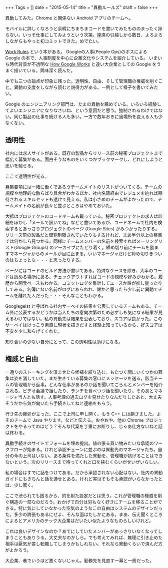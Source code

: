 +++
Tags = []
date = "2015-05-14"
title = "異動ルールズ"
draft = false
+++

異動してみた。Chrome と関係ない Android アプリのチームへ。

モバイルに詳しくなろうと余暇にちまちまコードを書いてみたもののまったく捗らない。いっそ仕事にしてみようという次第。座席の引越しから数日、よろよろしながらもやっと初コミットできた。めでたい。

[Work Rules](http://www.amazon.co.jp/dp/1455534846/?tag=stepstophanta-22) という本がある。
Googleの人事(People Ops)のボスによる Google  の本で、人事制度を中心に企業文化やシステムを紹介している。
いまいち時代背景が不透明な [How Google Works](http://www.amazon.co.jp/dp/4532319552/?tag=stepstophanta-22) 
と違い大企業としての Google をうまく描いている。興味深く読んだ。

中でも三つの論点が印象に残った。透明性、自由、そして管理職の権威を削ぐこと。異動の支度をしながら読むと説得力がある。一例として様子を書いてみたい。

Google のエンジニアリング部門は、たまの異動を薦めている。いろいろ経験してよいエンジニアになりなさいね、という意図だと思う。強制されるわけではない。同じ製品の仕事を続ける人も多い。一方で数年おきに居場所を変える人も少なくない。

## 透明性

社内には求人サイトがある。既存の製品からリリース前の秘密プロジェクトまで幅広く募集がある。面白そうなものをいくつかブックマークし、どれにしようと思いを馳せる。

ここで透明性が光る。

募集要項には一緒に働くであろうチームメイトのリストがついてくる。チームの規模や地理的な散らばり具合がわかるほか、社内名簿経由でレジュメを辿れば期待されるスキルセットも透けて見える。私は小さめのチームがよかったので、チームメイトの名前が長々と並ぶところはやめておいた。

大抵はプロジェクトのコードネームも載っている。秘密プロジェクトの求人は詳細をぼかし「メールで訊いてね」などと書いてあるが、コードネームで社内を検索するとあっさりプロジェクトのページ (Google Sites) がみつかったりする。リリース前の製品だと閲覧制限されていたりもするけれど、まあ半分以上の募集では何かしら見つかる。同様にチームメンバーの名前を検索すればメーリングリスト(Google Groups) のアーカイブにたどり着く。締め切り前にチームを励ますマネージャからのメールが目に止まる。いいマネージャだけど締め切りきついのはちょっとな・・・と思ったりする。

ページにはコードのビルド方法が書いてある。特殊なケースを除き、大半のコードは読める場所にある。チェックアウトすればコードの規模や好みがわかる。履歴から開発ペースもわかる。コミットログを集計してエースか誰が推し量ったりしてみる。名簿にない名前がログにあらわれ、誰かと思ったら少し前に異動でチームを離れた人だった・・・そんなこともわかる。

Googlegeist と呼ばれる社内サーベイの結果を公表しているチームもある。チーム外に公表するかどうかは当人たちの意向次第のため必ずしも気になる結果が見えるわけではない。私の異動先は結果を公表しており、スコアは良かった。このサーベイはけっこう素直に現状を描きだすと経験上知っているから、好スコアは不安を少し和らげてくれた。

知り合いの少ない自分にとって、この透明性は助けになる。

## 権威と自由

一通りのストーキングを済ませたら候補を絞り込む。もたつく間にいくつかの募集は姿を消していた。まだ生きている募集の窓口にメッセージを送る。該当チームの管理職から返事。どんな仕事があるのか話を聞いてごらんとメンバーを紹介される。ビデオ会議で話したり、ランチを食べつつ話を聞いたり。そのあとマネージャ当人とも話す。人事考課の過去ログを見せたりなんだりしたあと、大丈夫そうだから気が向いたら手続きしてねと連絡をもらう。

行き先の目処が立った。ここで上司に申し開く。もう C++ には飽きました。よそのチームで Java やります。などと伝える。おやおや、他の Chrome プロジェクトをやるってのはどう？そんな代案を丁重にお断りし、じゃあ仕方ないねと話は終わる。

異動手続きのサイトでフォームを埋め提出。値の張る買い物みたいな承認のワークフローが始まる。けれど承認チェーンに並ぶのは異動先のマネージャたち。自分の今の上司はいない。ある条件を満たした異動を、管理職が妨げることはできないという。次のリリースまで待ってくれと口を挟むくらいがせいぜいらしい。

私の場合はすでに話をつけてある。だから承認されない心配はない。社内の異動ガイドにもきちんと話を通せとある。けれど実はそもそも承認がいらなかったとは、少し驚く。

ここで渋られても困るから、的を射た設定だとは思う。これが管理職の権威を削ぐ構造の一部なのだろう。おかげで自分は労もなく好きにチームを移ることができる。特に気にしていなかった空気のようなこの自由はシステムのデザインだった。多少の誇張もあるにせよ、そんな面はたしかにある。まあ、伝え聞くところによるとアメリカのテック大企業はだいたい似たようなものらしいけれど。

これは良いデザインなのか？あてにしていたメンバーがあっさりいなくなってしまうこともありうる。大丈夫なのかしら。でも考えてみれば、無理に引き止めた相手は厭気が差し転職してしまうかもしれない。それなら異動くらいで済んだ方がよかろう。

大企業、巷でいうほど悪くないじゃん。勤務先を見直す一幕と一冊だった。
